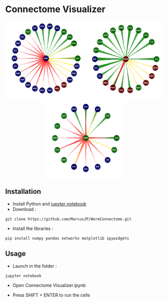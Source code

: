# Connectome Visualizer

<p align="center">
  	<img align="middle" src="./ex.png" alt="visualization" width="250" height="250" />
	<img align="middle" src="./ex2.png" alt="visualization" width="250" height="250" />
	<img align="middle" src="./ex3.png" alt="visualization" width="250" height="250" />
</p>

## Installation

- Install Python and [jupyter notebook](https://jupyter.org/install)
- Download :

```
git clone https://github.com/MarcusJP/WormConnectome.git
```

- Install the libraries :

```
pip install numpy pandas networkx matplotlib ipywidgets
```

## Usage

- Launch in the folder :

```
jupyter notebook
```

- Open Connectome Visualizer.ipynb

- Press SHIFT + ENTER to run the cells





